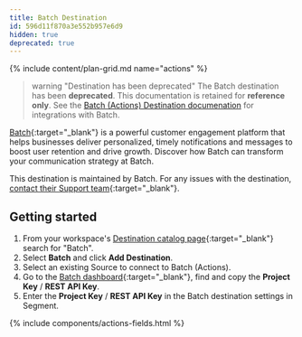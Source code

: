 ```yaml
---
title: Batch Destination
id: 596d11f870a3e552b957e6d9
hidden: true
deprecated: true
---
```


{% include content/plan-grid.md name="actions" %}   

> warning "Destination has been deprecated"
> The Batch destination has been **deprecated**. This documentation is retained for **reference only**.
> See the [Batch (Actions) Destination documenation](/docs/connections/destinations/catalog/actions-batch/#destination-settings) for integrations with Batch.

[Batch](https://batch.com/?utm_source=segmentio&utm_medium=docs&utm_campaign=partners){:target="_blank"} is a powerful customer engagement platform that helps businesses deliver personalized, timely notifications and messages to boost user retention and drive growth. Discover how Batch can transform your communication strategy at Batch.

This destination is maintained by Batch. For any issues with the destination, [contact their Support team](mailto:support@batch.com){:target="_blank"}.

## Getting started

1. From your workspace's [Destination catalog page](https://app.segment.com/goto-my-workspace/destinations/catalog){:target="_blank"} search for "Batch".
2. Select **Batch** and click **Add Destination**.
3. Select an existing Source to connect to Batch (Actions).
4. Go to the [Batch dashboard](https://dashboard.batch.com/){:target="_blank"}, find and copy the **Project Key** / **REST API Key**.
5. Enter the **Project Key** / **REST API Key** in the Batch destination settings in Segment.


{% include components/actions-fields.html %}
